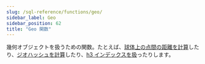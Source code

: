 ```yaml
---
slug: /sql-reference/functions/geo/
sidebar_label: Geo
sidebar_position: 62
title: "Geo 関数"
---
```


幾何オブジェクトを扱うための関数。たとえば、[球体上の点間の距離を計算](./coordinates.md)したり、[ジオハッシュを計算](./geohash.md)したり、[h3 インデックスを扱](./h3.md)ったりします。
